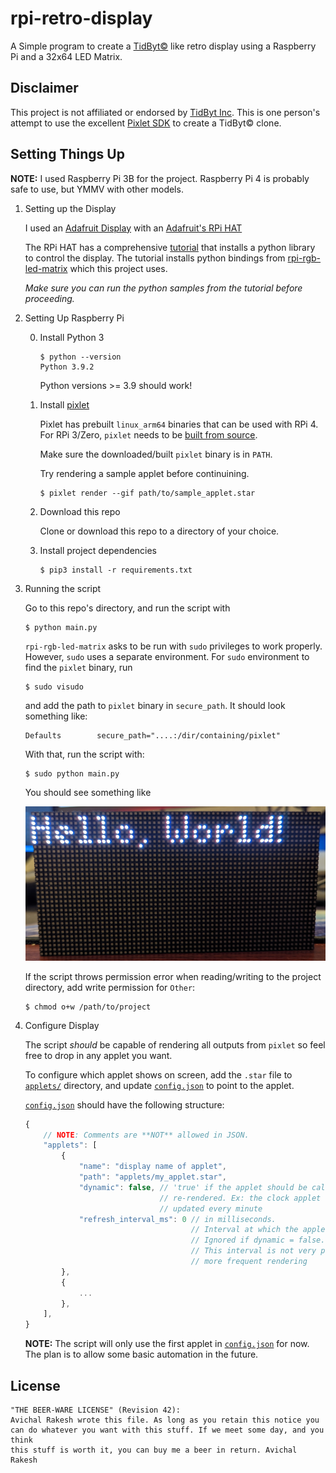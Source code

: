 # rpi-retro-display

A Simple program to create a [TidByt&copy;](https://tidbyt.com/) like retro display using a
Raspberry Pi and a 32x64 LED Matrix.


## Disclaimer

This project is not affiliated or endorsed by [TidByt Inc](https://tidbyt.com/). This is one
person's attempt to use the excellent [Pixlet SDK](https://github.com/tidbyt/pixlet) to create
a TidByt&copy; clone.

## Setting Things Up

**NOTE:** I used Raspberry Pi 3B for the project. Raspberry Pi 4 is probably safe to use, but
YMMV with other models.

1. Setting up the Display

    I used an [Adafruit Display](https://www.adafruit.com/product/5036) with an
    [Adafruit's RPi HAT](https://www.adafruit.com/product/2345)

    The RPi HAT has a comprehensive
    [tutorial](https://learn.adafruit.com/adafruit-rgb-matrix-plus-real-time-clock-hat-for-raspberry-pi)
    that installs a python library to control the display. The tutorial installs python bindings from
    [rpi-rgb-led-matrix](https://github.com/hzeller/rpi-rgb-led-matrix) which this project uses.

    _Make sure you can run the python samples from the tutorial before proceeding._

2. Setting Up Raspberry Pi

    0. Install Python 3
        ```console
        $ python --version
        Python 3.9.2
        ```

        Python versions >= 3.9 should work!

    1. Install [pixlet](https://github.com/tidbyt/pixlet)

        Pixlet has prebuilt `linux_arm64` binaries that can be used with RPi 4. For RPi 3/Zero, `pixlet`
        needs to be [built from source](https://github.com/tidbyt/pixlet/blob/main/docs/BUILD.md).

        Make sure the downloaded/built `pixlet` binary is in `PATH`.

        Try rendering a sample applet before continuining.

        ```console
        $ pixlet render --gif path/to/sample_applet.star
        ```

    2. Download this repo

        Clone or download this repo to a directory of your choice.

    3. Install project dependencies

        ```console
        $ pip3 install -r requirements.txt
        ```

3. Running the script

    Go to this repo's directory, and run the script with
    ```console
    $ python main.py
    ```

    `rpi-rgb-led-matrix` asks to be run with `sudo` privileges to work properly. However, `sudo`
    uses a separate environment. For `sudo` environment to find the `pixlet` binary, run

     ```console
     $ sudo visudo
     ```

    and add the path to `pixlet` binary in `secure_path`. It should look something like:

    ```
    Defaults        secure_path="....:/dir/containing/pixlet"
    ```

    With that, run the script with:

    ```console
    $ sudo python main.py
    ```

    You should see something like

   <img src="./doc/hello_world.jpg" alt="hello_world display" width="700"/>

    If the script throws permission error when reading/writing to the project directory, add write
    permission for `Other`:

    ```console
    $ chmod o+w /path/to/project
    ```

4. Configure Display

    The script _should_ be capable of rendering all outputs from `pixlet` so feel free to drop in
    any applet you want.

    To configure which applet shows on screen, add the `.star` file to [`applets/`](./applets/)
    directory, and update [`config.json`](./config.json) to point to the applet.

    [`config.json`](./config.json) should have the following structure:
    ```javascript
    {
        // NOTE: Comments are **NOT** allowed in JSON.
        "applets": [
            {
                "name": "display name of applet",
                "path": "applets/my_applet.star",
                "dynamic": false, // 'true' if the applet should be called periodically to be
                                  // re-rendered. Ex: the clock applet needs to be
                                  // updated every minute
                "refresh_interval_ms": 0 // in milliseconds.
                                         // Interval at which the applet should be re-rendered.
                                         // Ignored if dynamic = false.
                                         // This interval is not very precise, so err on the side of
                                         // more frequent rendering
            },
            {
                ...
            },
        ],
    }

    ```

    **NOTE:** The script will only use the first applet in [`config.json`](./config.json) for now.
        The plan is to allow some basic automation in the future.

## License
```
"THE BEER-WARE LICENSE" (Revision 42):
Avichal Rakesh wrote this file. As long as you retain this notice you
can do whatever you want with this stuff. If we meet some day, and you think
this stuff is worth it, you can buy me a beer in return. Avichal Rakesh
```
